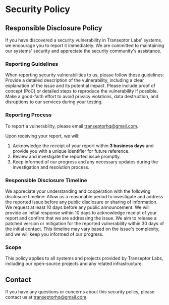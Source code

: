 # Security Policy

## Responsible Disclosure Policy

If you have discovered a security vulnerability in Transeptor Labs' systems, we encourage you to report it immediately. We are committed to maintaining our systems' security and appreciate the security community's assistance.

### Reporting Guidelines

When reporting security vulnerabilities to us, please follow these guidelines:
Provide a detailed description of the vulnerability, including a clear explanation of the issue and its potential impact.
Please include proof of concept (PoC) or detailed steps to reproduce the vulnerability if possible.
Make a good-faith effort to avoid privacy violations, data destruction, and disruptions to our services during your testing.

### Reporting Process

To report a vulnerability, please email [transeptorhq@gmail.com](mailto:transeptorhq@gmail.com).

Upon receiving your report, we will:

1. Acknowledge the receipt of your report within **3 business days** and provide you with a unique identifier for future reference.
2. Review and investigate the reported issue promptly.
3. Keep informed of our progress and any necessary updates during the investigation and resolution process.

### Responsible Disclosure Timeline

We appreciate your understanding and cooperation with the following disclosure timeline:
Allow us a reasonable period to investigate and address the reported issue before any public disclosure or sharing of information. We request at least 10 days before any public announcement.
We will provide an initial response within 10 days to acknowledge receipt of your report and confirm that we are addressing the issue.
We aim to release a patched version or mitigation for the reported vulnerability within 30 days of the initial contact. This timeline may vary based on the issue's complexity, and we will keep you informed of our progress.

### Scope

This policy applies to all systems and projects provided by Transeptor Labs, including our open-source projects and any related infrastructure.

## Contact

If you have any questions or concerns about this security policy, please contact us at [transeptorhq@gmail.com](mailto:transeptorhq@gmail.com).